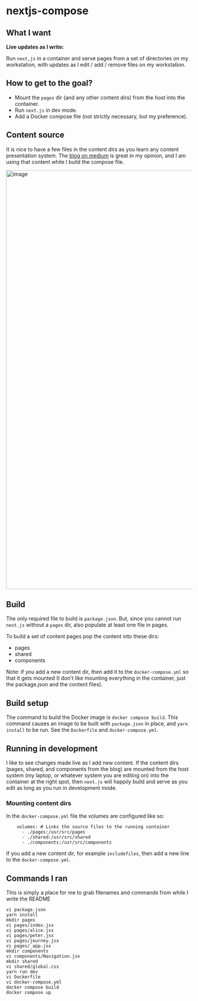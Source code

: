 # nextjs-compose

## What I want

**Live updates as I write:**

Run `next,js` in a container and serve pages from a set of directories
on my workstation, with updates as I edit / add / remove
files on my workstation.

## How to get to the goal?
- Mount the `pages` dir (and any other content dirs) from the host into
the container.
- Run `next.js` in dev mode.
- Add a Docker compose file (not strictly necessary, but my
preference).

## Content source
It is nice to have a few files in the content dirs as you learn
any content presentation system.  The 
[blog on medium](https://medium.com/swlh/dockerize-your-next-js-application-91ade32baa6)
is great in my opinion, and I am using that content while I build the
compose file.

<img width="1133" alt="image" src="https://user-images.githubusercontent.com/25182304/161809062-7854d47c-e94f-4fff-bde7-74064bb9778f.png">

## Build

The only required file to build is `package.json`.
But, since you cannot run `next.js` without a `pages` dir,
also populate at least one file in pages.

To build a set of content pages pop the content into
these dirs:
- pages
- shared
- components

Note: if you add a new content dir, then add it to the 
    `docker-compose.yml` so that it gets mounted (I don't 
    like mounting everything in the container, just the 
    package.json and the content files).

## Build setup
The command to build the Docker image is `docker compose build`.
This command causes an image to be built with `package.json` in 
place, and `yarn install` to be run.  See the `Dockerfile` and
`docker-compose.yml`.

## Running in development
I like to see changes made live as I add new content.  If the
content dirs (pages, shared, and components from the blog) are
mounted from the host system (my laptop, or whatever system you
are editing on) into the container at the right spot, then `next.js`
will happily build and serve as you edit as long as you run in
development mode.

### Mounting content dirs
In the `docker-compose.yml` file the volumes are configured like so:
```
    volumes: # Links the source files to the running container
      - ./pages:/usr/src/pages
      - ./shared:/usr/src/shared
      - ./components:/usr/src/components
```
If you add a new content dir, for example `includefiles`, then add 
a new line to the `docker-compose.yml`.

## Commands I ran

This is simply a place for me to grab filenames and commands from while I write the README

```
vi package.json
yarn install
mkdir pages
vi pages/index.jsx
vi pages/alice.jsx
vi pages/peter.jsx
vi pages/journey.jsx
vi pages/_app.jsx
mkdir components
vi components/Navigation.jsx
mkdir shared
vi shared/global.css
yarn run dev
vi Dockerfile
vi docker-compose.yml
docker compose build
docker compose up
```
